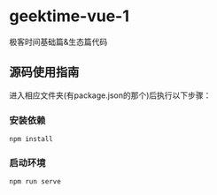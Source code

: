 # geektime-vue-1
极客时间基础篇&生态篇代码

## 源码使用指南

进入相应文件夹(有package.json的那个)后执行以下步骤：

### 安装依赖
```
npm install
```

### 启动环境
```
npm run serve
```

